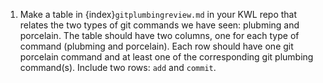 1. Make a table in {index}`gitplumbingreview.md` in your KWL repo that relates the two types of git commands we have seen: plubming and porcelain. The table should have two columns, one for each type of command (plubming and porcelain).  Each row should have one git porcelain command and at least one of the corresponding git plumbing command(s). Include two rows: `add` and `commit`. 